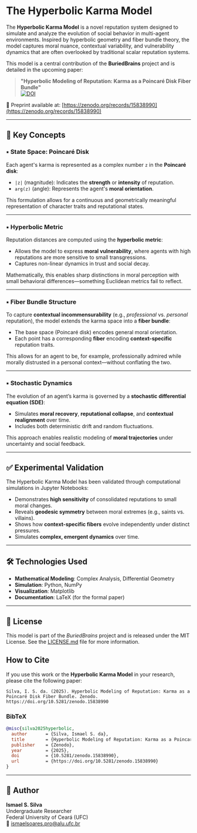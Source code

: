 # The Hyperbolic Karma Model

The **Hyperbolic Karma Model** is a novel reputation system designed to simulate and analyze the evolution of social behavior in multi-agent environments. Inspired by hyperbolic geometry and fiber bundle theory, the model captures moral nuance, contextual variability, and vulnerability dynamics that are often overlooked by traditional scalar reputation systems.

This model is a central contribution of the **BuriedBrains** project and is detailed in the upcoming paper:

> **"Hyperbolic Modeling of Reputation: Karma as a Poincaré Disk Fiber Bundle"**  
> [![DOI](https://zenodo.org/badge/DOI/10.5281/zenodo.15838990.svg)](https://doi.org/10.5281/zenodo.15838990)

📄 Preprint available at: [https://zenodo.org/records/15838990](https://zenodo.org/records/15838990)

---

## 🧠 Key Concepts

### ▪️ State Space: Poincaré Disk

Each agent's karma is represented as a complex number `z` in the **Poincaré disk**:

- `|z|` (magnitude): Indicates the **strength** or **intensity** of reputation.
- `arg(z)` (angle): Represents the agent's **moral orientation**.

This formulation allows for a continuous and geometrically meaningful representation of character traits and reputational states.

---

### ▪️ Hyperbolic Metric

Reputation distances are computed using the **hyperbolic metric**:

- Allows the model to express **moral vulnerability**, where agents with high reputations are more sensitive to small transgressions.
- Captures non-linear dynamics in trust and social decay.

Mathematically, this enables sharp distinctions in moral perception with small behavioral differences—something Euclidean metrics fail to reflect.

---

### ▪️ Fiber Bundle Structure

To capture **contextual incommensurability** (e.g., *professional* vs. *personal* reputation), the model extends the karma space into a **fiber bundle**:

- The base space (Poincaré disk) encodes general moral orientation.
- Each point has a corresponding **fiber** encoding **context-specific** reputation traits.

This allows for an agent to be, for example, professionally admired while morally distrusted in a personal context—without conflating the two.

---

### ▪️ Stochastic Dynamics

The evolution of an agent’s karma is governed by a **stochastic differential equation (SDE)**:

- Simulates **moral recovery**, **reputational collapse**, and **contextual realignment** over time.
- Includes both deterministic drift and random fluctuations.

This approach enables realistic modeling of **moral trajectories** under uncertainty and social feedback.

---

## ✅ Experimental Validation

The Hyperbolic Karma Model has been validated through computational simulations in Jupyter Notebooks:

- Demonstrates **high sensitivity** of consolidated reputations to small moral changes.
- Reveals **geodesic symmetry** between moral extremes (e.g., saints vs. villains).
- Shows how **context-specific fibers** evolve independently under distinct pressures.
- Simulates **complex, emergent dynamics** over time.

---

## 🛠 Technologies Used

- **Mathematical Modeling**: Complex Analysis, Differential Geometry
- **Simulation**: Python, NumPy
- **Visualization**: Matplotlib
- **Documentation**: LaTeX (for the formal paper)

---

## 📄 License

This model is part of the *BuriedBrains* project and is released under the MIT License. See the [LICENSE.md](LICENSE.md) file for more information.

## How to Cite

If you use this work or the **Hyperbolic Karma Model** in your research, please cite the following paper:

```
Silva, I. S. da. (2025). Hyperbolic Modeling of Reputation: Karma as a Poincaré Disk Fiber Bundle. Zenodo. https://doi.org/10.5281/zenodo.15838990
```

### BibTeX

```bibtex
@misc{silva2025hyperbolic,
  author       = {Silva, Ismael S. da},
  title        = {Hyperbolic Modeling of Reputation: Karma as a Poincaré Disk Fiber Bundle},
  publisher    = {Zenodo},
  year         = {2025},
  doi          = {10.5281/zenodo.15838990},
  url          = {https://doi.org/10.5281/zenodo.15838990}
}
```

---

## 👤 Author

**Ismael S. Silva**  
Undergraduate Researcher  
Federal University of Ceará (UFC)  
📧 ismaelsoares.pro@alu.ufc.br
